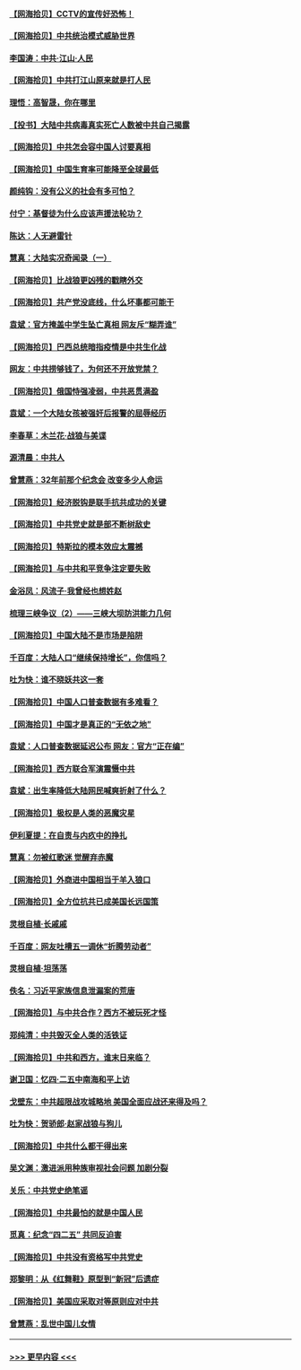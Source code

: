 #### [【网海拾贝】CCTV的宣传好恐怖！](../pages/nsc993/n12959984.md?t=05200052) 
#### [【网海拾贝】中共统治模式威胁世界](../pages/nsc993/n12957622.md?t=05200052) 
#### [李国涛：中共‧江山‧人民](../pages/nsc993/n12957502.md?t=05200052) 
#### [【网海拾贝】中共打江山原来就是打人民](../pages/nsc993/n12954345.md?t=05200052) 
#### [理悟：高智晟，你在哪里](../pages/nsc993/n12953115.md?t=05200052) 
#### [【投书】大陆中共病毒真实死亡人数被中共自己揭露](../pages/nsc993/n12953050.md?t=05200052) 
#### [【网海拾贝】中共怎会容中国人讨要真相](../pages/nsc993/n12952161.md?t=05200052) 
#### [【网海拾贝】中国生育率可能降至全球最低](../pages/nsc993/n12948793.md?t=05200052) 
#### [颜纯钩：没有公义的社会有多可怕？](../pages/nsc993/n12947626.md?t=05200052) 
#### [付宁：基督徒为什么应该声援法轮功？](../pages/nsc993/n12947233.md?t=05200052) 
#### [陈达：人无避雷针](../pages/nsc993/n12947098.md?t=05200052) 
#### [慧真：大陆实况奇闻录（一）](../pages/nsc993/n12945811.md?t=05200052) 
#### [【网海拾贝】比战狼更凶残的戳瞎外交](../pages/nsc993/n12945717.md?t=05200052) 
#### [【网海拾贝】共产党没底线，什么坏事都可能干](../pages/nsc993/n12942090.md?t=05200052) 
#### [袁斌：官方掩盖中学生坠亡真相 网友斥“糊弄谁”](../pages/nsc993/n12942029.md?t=05200052) 
#### [【网海拾贝】巴西总统暗指疫情是中共生化战](../pages/nsc993/n12938999.md?t=05200052) 
#### [网友：中共捞够钱了，为何还不开放党禁？](../pages/nsc993/n12938952.md?t=05200052) 
#### [【网海拾贝】俄国恃强凌弱，中共恶贯满盈](../pages/nsc993/n12936626.md?t=05200052) 
#### [袁斌：一个大陆女孩被强奸后报警的屈辱经历](../pages/nsc993/n12936547.md?t=05200052) 
#### [李春草：木兰花·战狼与美谍](../pages/nsc993/n12935995.md?t=05200052) 
#### [源清晨：中共人](../pages/nsc993/n12935589.md?t=05200052) 
#### [曾慧燕：32年前那个纪念会 改变多少人命运](../pages/nsc993/n12934233.md?t=05200052) 
#### [【网海拾贝】经济脱钩是联手抗共成功的关键](../pages/nsc993/n12934176.md?t=05200052) 
#### [【网海拾贝】中共党史就是部不断树敌史](../pages/nsc993/n12932844.md?t=05200052) 
#### [【网海拾贝】特斯拉的模本效应太震撼](../pages/nsc993/n12925626.md?t=05200052) 
#### [【网海拾贝】与中共和平竞争注定要失败](../pages/nsc993/n12923326.md?t=05200052) 
#### [金浴凤：风流子‧我曾经也想姓赵](../pages/nsc993/n12920911.md?t=05200052) 
#### [梳理三峡争议（2）——三峡大坝防洪能力几何](../pages/nsc993/n12920173.md?t=05200052) 
#### [【网海拾贝】中国大陆不是市场是陷阱](../pages/nsc993/n12920143.md?t=05200052) 
#### [千百度：大陆人口“继续保持增长”，你信吗？](../pages/nsc993/n12918946.md?t=05200052) 
#### [吐为快：谁不晓妖共这一套](../pages/nsc993/n12918941.md?t=05200052) 
#### [【网海拾贝】中国人口普查数据有多难看？](../pages/nsc993/n12917822.md?t=05200052) 
#### [【网海拾贝】中国才是真正的“无依之地”](../pages/nsc993/n12915845.md?t=05200052) 
#### [袁斌：人口普查数据延迟公布 网友：官方“正在编”](../pages/nsc993/n12915748.md?t=05200052) 
#### [【网海拾贝】西方联合军演震慑中共](../pages/nsc993/n12913466.md?t=05200052) 
#### [袁斌：出生率降低大陆网民喊爽折射了什么？](../pages/nsc993/n12913365.md?t=05200052) 
#### [【网海拾贝】极权是人类的恶魔灾星](../pages/nsc993/n12910697.md?t=05200052) 
#### [伊利夏提：在自责与内疚中的挣扎](../pages/nsc993/n12910493.md?t=05200052) 
#### [慧真：勿被红歌迷 觉醒弃赤魔](../pages/nsc993/n12910485.md?t=05200052) 
#### [【网海拾贝】外商进中国相当于羊入狼口](../pages/nsc993/n12908274.md?t=05200052) 
#### [【网海拾贝】全方位抗共已成美国长远国策](../pages/nsc993/n12906878.md?t=05200052) 
#### [灵根自植‧长戚戚](../pages/nsc993/n12905585.md?t=05200052) 
#### [千百度：网友吐槽五一调休“折腾劳动者”](../pages/nsc993/n12905934.md?t=05200052) 
#### [灵根自植‧坦荡荡](../pages/nsc993/n12905562.md?t=05200052) 
#### [佚名：习近平家族信息泄漏案的荒唐](../pages/nsc993/n12904705.md?t=05200052) 
#### [【网海拾贝】与中共合作？西方不被玩死才怪](../pages/nsc993/n12903873.md?t=05200052) 
#### [郑纯清：中共毁灭全人类的活铁证](../pages/nsc993/n12903785.md?t=05200052) 
#### [【网海拾贝】中共和西方，谁末日来临？](../pages/nsc993/n12903482.md?t=05200052) 
#### [谢卫国：忆四‧二五中南海和平上访](../pages/nsc993/n12902192.md?t=05200052) 
#### [戈壁东：中共超限战攻城略地 美国全面应战还来得及吗？](../pages/nsc993/n12902297.md?t=05200052) 
#### [吐为快：贺骄郎‧赵家战狼与狗儿](../pages/nsc993/n12902280.md?t=05200052) 
#### [【网海拾贝】中共什么都干得出来](../pages/nsc993/n12897500.md?t=05200052) 
#### [吴文渊：激进派用种族审视社会问题 加剧分裂](../pages/nsc993/n12893881.md?t=05200052) 
#### [关乐：中共党史绝笔谣](../pages/nsc993/n12897270.md?t=05200052) 
#### [【网海拾贝】中共最怕的就是中国人民](../pages/nsc993/n12894705.md?t=05200052) 
#### [觅真：纪念“四二五” 共同反迫害](../pages/nsc993/n12894553.md?t=05200052) 
#### [【网海拾贝】中共没有资格写中共党史](../pages/nsc993/n12892231.md?t=05200052) 
#### [郑黎明：从《红舞鞋》原型到“新冠”后遗症](../pages/nsc993/n12890469.md?t=05200052) 
#### [【网海拾贝】美国应采取对等原则应对中共](../pages/nsc993/n12889176.md?t=05200052) 
#### [曾慧燕：乱世中国儿女情](../pages/nsc993/n12887931.md?t=05200052) 

----
#### [ >>> 更早内容 <<< ](../indexes/nsc993-earlier.md)
